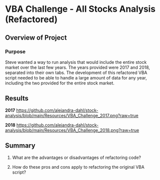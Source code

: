 # VBA Challenge - All Stocks Analysis (Refactored)

## Overview of Project

### Purpose
Steve wanted a way to run analysis that would include the entire stock market over the last few years. The years provided were 2017 and 2018, separated into their own tabs. The development of this refactored VBA script needed to be able to handle a large amount of data for any year, including the two provided for the entire stock market.

## Results
**2017**
https://github.com/alejandra-dahl/stock-analysis/blob/main/Resources/VBA_Challenge_2017.png?raw=true

**2018**
https://github.com/alejandra-dahl/stock-analysis/blob/main/Resources/VBA_Challenge_2018.png?raw=true


## Summary

1. What are the advantages or disadvantages of refactoring code?

2. How do these pros and cons apply to refactoring the original VBA script?
